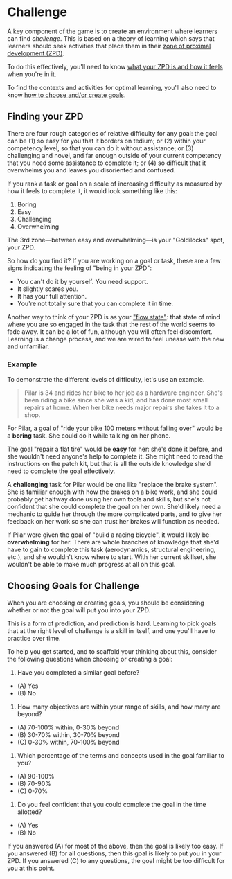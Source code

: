 # Challenge

A key component of the game is to create an environment where learners can find _challenge_. This is based on a theory of learning which says that learners should seek activities that place them in their [zone of proximal development (ZPD)][wikipedia-zpd].

To do this effectively, you'll need to know [what your ZPD is and how it feels](#finding-your-zpd) when you're in it.

To find the contexts and activities for optimal learning, you'll also need to know [how to choose and/or create goals](#choosing-goals-for-challenge).

## Finding your ZPD

There are four rough categories of relative difficulty for any goal: the goal can be (1) so easy for you that it borders on tedium; or (2)  within your competency level, so that you can do it without assistance; or (3) challenging and novel, and far enough outside of your current competency that you need some assistance to complete it; or (4) so difficult that it overwhelms you and leaves you disoriented and confused.

If you rank a task or goal on a scale of increasing difficulty as measured by how it feels to complete it, it would look something like this:

1. Boring
2. Easy
3. Challenging
4. Overwhelming

The 3rd zone—between easy and overwhelming—is your "Goldilocks" spot, your ZPD.

So how do you find it? If you are working on a goal or task, these are a few signs indicating the feeling of "being in your ZPD":

- You can't do it by yourself. You need support.
- It slightly scares you.
- It has your full attention.
- You're not totally sure that you can complete it in time.

Another way to think of your ZPD is as your ["flow state"][wikipedia-flow]: that state of mind where you are so engaged in the task that the rest of the world seems to fade away. It can be a lot of fun, although you will often feel discomfort. Learning is a change process, and we are wired to feel unease with the new and unfamiliar.

### Example

To demonstrate the different levels of difficulty, let's use an example.

> Pilar is 34 and rides her bike to her job as a hardware engineer. She's been riding a bike since she was a kid, and has done most small repairs at home. When her bike needs major repairs she takes it to a shop.

For Pilar, a goal of "ride your bike 100 meters without falling over" would be a **boring** task. She could do it while talking on her phone.

The goal "repair a flat tire" would be **easy** for her: she's done it before, and she wouldn't need anyone's help to complete it. She might need to read the instructions on the patch kit, but that is all the outside knowledge she'd need to complete the goal effectively.

A **challenging** task for Pilar would be one like "replace the brake system". She is familiar enough with how the brakes on a bike work, and she could probably get halfway done using her own tools and skills, but she's not confident that she could complete the goal on her own. She'd likely need a mechanic to guide her through the more complicated parts, and to give her feedback on her work so she can trust her brakes will function as needed.

If Pilar were given the goal of "build a racing bicycle", it would likely be **overwhelming** for her. There are whole branches of knowledge that she'd have to gain to complete this task (aerodynamics, structural engineering, etc.), and she wouldn't know where to start. With her current skillset, she wouldn't be able to make much progress at all on this goal.

## Choosing Goals for Challenge

When you are choosing or creating goals, you should be considering whether or not the goal will put you into your ZPD.

This is a form of prediction, and prediction is hard. Learning to pick goals that at the right level of challenge is a skill in itself, and one you'll have to practice over time.

To help you get started, and to scaffold your thinking about this, consider the following questions when choosing or creating a goal:

1. Have you completed a similar goal before?
  - (A) Yes
  - (B) No
1. How many objectives are within your range of skills, and how many are beyond?
  - (A) 70-100% within, 0-30% beyond
  - (B) 30-70% within, 30-70% beyond
  - (C) 0-30% within, 70-100% beyond
1. Which percentage of the terms and concepts used in the goal familiar to you?
  - (A) 90-100%
  - (B) 70-90%
  - (C) 0-70%
1. Do you feel confident that you could complete the goal in the time allotted?
  - (A) Yes
  - (B) No

If you answered (A) for most of the above, then the goal is likely too easy. If you answered (B) for all questions, then this goal is likely to put you in your ZPD. If you answered (C) to any questions, the goal might be too difficult for you at this point.

[wikipedia-zpd]: https://en.wikipedia.org/wiki/Zone_of_proximal_development
[wikipedia-flow]: https://en.wikipedia.org/wiki/Flow_(psychology)
